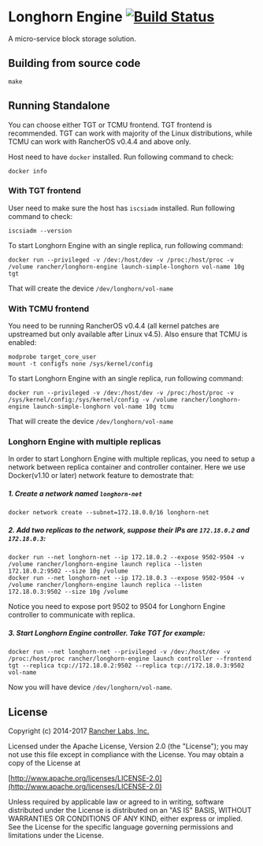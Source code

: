 Longhorn Engine [![Build Status](https://drone.rancher.io/api/badges/rancher/longhorn-engine/status.svg)](https://drone.rancher.io/rancher/longhorn-engine)
========

A micro-service block storage solution.

## Building from source code

`make`


## Running Standalone

You can choose either TGT or TCMU frontend. TGT frontend is recommended. TGT
can work with majority of the Linux distributions, while TCMU can work with
RancherOS v0.4.4 and above only.

Host need to have `docker` installed. Run following command to check:
```
docker info
```

### With TGT frontend

User need to make sure the host has `iscsiadm` installed. Run following command to check:
```
iscsiadm --version
```

To start Longhorn Engine with an single replica, run following command:
```
docker run --privileged -v /dev:/host/dev -v /proc:/host/proc -v /volume rancher/longhorn-engine launch-simple-longhorn vol-name 10g tgt
```

That will create the device `/dev/longhorn/vol-name`

### With TCMU frontend

You need to be running RancherOS v0.4.4 (all kernel patches are upstreamed but only available after Linux v4.5).
Also ensure that TCMU is enabled:

    modprobe target_core_user
    mount -t configfs none /sys/kernel/config

To start Longhorn Engine with an single replica, run following command:
```
docker run --privileged -v /dev:/host/dev -v /proc:/host/proc -v /sys/kernel/config:/sys/kernel/config -v /volume rancher/longhorn-engine launch-simple-longhorn vol-name 10g tcmu
```

That will create the device `/dev/longhorn/vol-name`

### Longhorn Engine with multiple replicas

In order to start Longhorn Engine with multiple replicas, you need to setup a network between replica container and controller container. Here we use Docker(v1.10 or later) network feature to demostrate that:

##### 1. Create a network named `longhorn-net`
```
docker network create --subnet=172.18.0.0/16 longhorn-net
```
##### 2. Add two replicas to the network, suppose their IPs are `172.18.0.2` and `172.18.0.3`:
```
docker run --net longhorn-net --ip 172.18.0.2 --expose 9502-9504 -v /volume rancher/longhorn-engine launch replica --listen 172.18.0.2:9502 --size 10g /volume
docker run --net longhorn-net --ip 172.18.0.3 --expose 9502-9504 -v /volume rancher/longhorn-engine launch replica --listen 172.18.0.3:9502 --size 10g /volume
```
Notice you need to expose port 9502 to 9504 for Longhorn Engine controller to communicate with replica.
##### 3. Start Longhorn Engine controller. Take TGT for example:
```
docker run --net longhorn-net --privileged -v /dev:/host/dev -v /proc:/host/proc rancher/longhorn-engine launch controller --frontend tgt --replica tcp://172.18.0.2:9502 --replica tcp://172.18.0.3:9502 vol-name
```
Now you will have device `/dev/longhorn/vol-name`.

## License
Copyright (c) 2014-2017 [Rancher Labs, Inc.](http://rancher.com)

Licensed under the Apache License, Version 2.0 (the "License");
you may not use this file except in compliance with the License.
You may obtain a copy of the License at

[http://www.apache.org/licenses/LICENSE-2.0](http://www.apache.org/licenses/LICENSE-2.0)

Unless required by applicable law or agreed to in writing, software
distributed under the License is distributed on an "AS IS" BASIS,
WITHOUT WARRANTIES OR CONDITIONS OF ANY KIND, either express or implied.
See the License for the specific language governing permissions and
limitations under the License.
